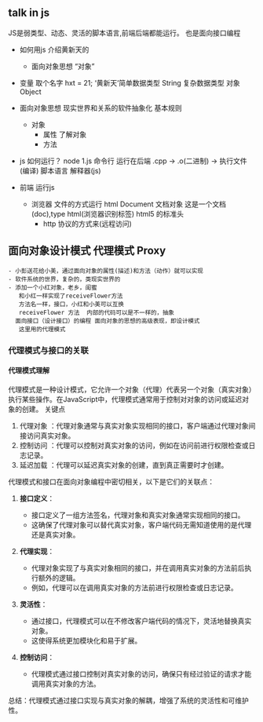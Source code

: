 ## talk in js
  JS是弱类型、动态、灵活的脚本语言,前端后端都能运行。
  也是面向接口编程
- 如何用js 介绍黄新天的
   - 面向对象思想
   “对象”
- 变量
   取个名字 hxt = 21; ‘黄新天’简单数据类型 String
   复杂数据类型 对象 Object
- 面向对象思想
   现实世界和关系的软件抽象化
   基本规则
   - 对象
      - 属性  了解对象
      - 方法  

- js 如何运行？
   node 1.js 命令行  运行在后端
   .cpp -> .o(二进制) -> 执行文件 (编译)
   脚本语言 解释器(js)

- 前端 运行js
   - 浏览器  文件的方式运行
     html Document 文档对象
     <!DOCTYPE html>  这是一个文档(doc),type html(浏览器识别标签)
     html5 的标准头
     - http 协议的方式来(远程访问)


## 面向对象设计模式 代理模式 Proxy
    - 小彭送花给小美，通过面向对象的属性(描述)和方法（动作）就可以实现
    - 软件系统的世界，复杂的，类现实世界的
    - 添加一个小红对象，老乡，闺蜜
       和小红一样实现了receiveFlower方法
       方法名一样，接口，小红和小美可以互换
       receiveFlower 方法  内部的代码可以是不一样的，抽象
      面向接口（设计接口）的编程 面向对象的思想的高级表现，即设计模式
       这里用的代理模式




### 代理模式与接口的关联
#### 代理模式理解
代理模式是一种设计模式，它允许一个对象（代理）代表另一个对象（真实对象）执行某些操作。在JavaScript中，代理模式通常用于控制对对象的访问或延迟对象的创建。
 关键点
1. 代理对象 ：代理对象通常与真实对象实现相同的接口，客户端通过代理对象间接访问真实对象。
2. 控制访问 ：代理可以控制对真实对象的访问，例如在访问前进行权限检查或日志记录。
3. 延迟加载 ：代理可以延迟真实对象的创建，直到真正需要时才创建。

代理模式和接口在面向对象编程中密切相关，以下是它们的关联点：

1. **接口定义**：
   - 接口定义了一组方法签名，代理对象和真实对象通常实现相同的接口。
   - 这确保了代理对象可以替代真实对象，客户端代码无需知道使用的是代理还是真实对象。

2. **代理实现**：
   - 代理对象实现了与真实对象相同的接口，并在调用真实对象的方法前后执行额外的逻辑。
   - 例如，代理可以在调用真实对象的方法前进行权限检查或日志记录。

3. **灵活性**：
   - 通过接口，代理模式可以在不修改客户端代码的情况下，灵活地替换真实对象。
   - 这使得系统更加模块化和易于扩展。

4. **控制访问**：
   - 代理模式通过接口控制对真实对象的访问，确保只有经过验证的请求才能调用真实对象的方法。

总结：代理模式通过接口实现与真实对象的解耦，增强了系统的灵活性和可维护性。

